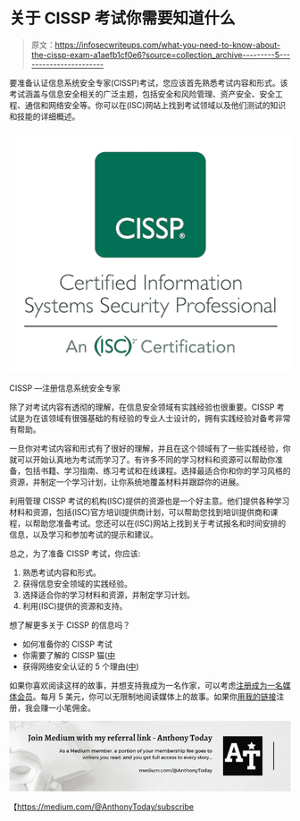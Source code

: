 # 关于 CISSP 考试你需要知道什么

> 原文：<https://infosecwriteups.com/what-you-need-to-know-about-the-cissp-exam-a1aefb1cf0e6?source=collection_archive---------5----------------------->

要准备认证信息系统安全专家(CISSP)考试，您应该首先熟悉考试内容和形式。该考试涵盖与信息安全相关的广泛主题，包括安全和风险管理、资产安全、安全工程、通信和网络安全等。你可以在(ISC)网站上找到考试领域以及他们测试的知识和技能的详细概述。

![](img/49e99d4bc5cb878d240bca8303166ef5.png)

CISSP —注册信息系统安全专家

除了对考试内容有透彻的理解，在信息安全领域有实践经验也很重要。CISSP 考试是为在该领域有很强基础的有经验的专业人士设计的，拥有实践经验对备考非常有帮助。

一旦你对考试内容和形式有了很好的理解，并且在这个领域有了一些实践经验，你就可以开始认真地为考试而学习了。有许多不同的学习材料和资源可以帮助你准备，包括书籍、学习指南、练习考试和在线课程。选择最适合你和你的学习风格的资源，并制定一个学习计划，让你系统地覆盖材料并跟踪你的进展。

利用管理 CISSP 考试的机构(ISC)提供的资源也是一个好主意。他们提供各种学习材料和资源，包括(ISC)官方培训提供商计划，可以帮助您找到培训提供商和课程，以帮助您准备考试。您还可以在(ISC)网站上找到关于考试报名和时间安排的信息，以及学习和参加考试的提示和建议。

总之，为了准备 CISSP 考试，你应该:

1.  熟悉考试内容和形式。
2.  获得信息安全领域的实践经验。
3.  选择适合你的学习材料和资源，并制定学习计划。
4.  利用(ISC)提供的资源和支持。

想了解更多关于 CISSP 的信息吗？

*   如何准备你的 CISSP 考试
*   你需要了解的 CISSP 猫([中](https://medium.com/codex/what-you-need-to-know-about-the-cissp-cat-e063756e6d2b)
*   获得网络安全认证的 5 个理由([中](https://medium.com/codex/5-reasons-to-get-a-cybersecurity-certification-9b9c39a53a49))

如果你喜欢阅读这样的故事，并想支持我成为一名作家，可以考虑[注册成为一名媒体会员](https://medium.com/@AnthonyToday/subscribe)。每月 5 美元，你可以无限制地阅读媒体上的故事。如果你[用我的链接](https://medium.com/@AnthonyToday/subscribe)注册，我会赚一小笔佣金。

![](img/f4003146d6ca893547e929eae675cfa9.png)

【https://medium.com/@AnthonyToday/subscribe 